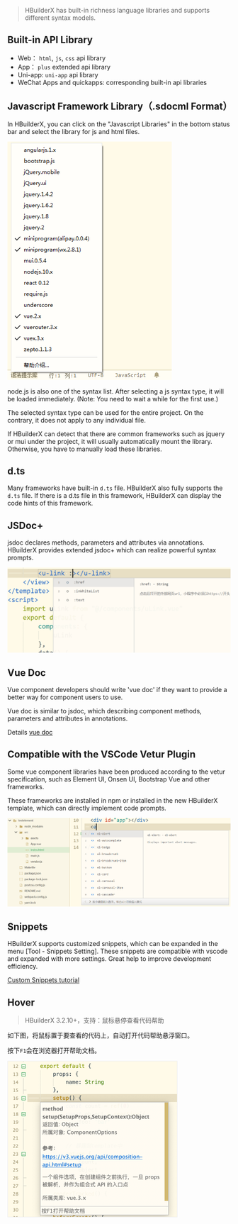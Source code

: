 > HBuilderX has built-in richness language libraries and supports different syntax models.

## Built-in API Library
- Web： `html`, `js`, `css` api library
- App： `plus` extended api library
- Uni-app: `uni-app` api library
- WeChat Apps and quickapps: corresponding built-in api libraries

## Javascript Framework Library（.sdocml Format）

In HBuilderX, you can click on the "Javascript Libraries" in the bottom status bar and select the library for js and html files.

<img src="/static/snapshots/tutorial/lang_1.png" />

node.js is also one of the syntax list. After selecting a js syntax type, it will be loaded immediately. (Note: You need to wait a while for the first use.)

The selected syntax type can be used for the entire project. On the contrary, it does not apply to any individual file.

If HBuilderX can detect that there are common frameworks such as jquery or mui under the project, it will usually automatically mount the library. Otherwise, you have to manually load these libraries.

## d.ts

Many frameworks have built-in `d.ts` file. HBuilderX also fully supports the `d.ts` file. If there is a d.ts file in this framework, HBuilderX can display the code hints of this framework.

## JSDoc+

jsdoc declares methods, parameters and attributes via annotations. HBuilderX provides extended jsdoc+ which can realize powerful syntax prompts.

<img src="/static/snapshots/tutorial/lang_2.png" style="zoom:50%;" />

## Vue Doc

Vue component developers should write 'vue doc' if they want to provide a better way for component users to use.

Vue doc is similar to jsdoc, which describing component methods, parameters and attributes in annotations.

Details [vue doc](https://hx.dcloud.net.cn/Tutorial/Language/vuedoc)

## Compatible with the VSCode Vetur Plugin

Some vue component libraries have been produced according to the vetur specification, such as Element UI, Onsen UI, Bootstrap Vue and other frameworks.

These frameworks are installed in npm or installed in the new HBuilderX template, which can directly implement code prompts.

<img src="/static/snapshots/tutorial/lang_3.png" style="zoom:50%;"/>

## Snippets

HBuilderX supports customized snippets, which can be expanded in the menu [Tool - Snippets Setting].
These snippets are compatible with vscode and expanded with more settings. Great help to improve development efficiency.

<a href="/Tutorial/Language/Snippets">Custom Snippets tutorial</a>

## Hover

> HBuilderX 3.2.10+，支持：鼠标悬停查看代码帮助

如下图，将鼠标置于要查看的代码上，自动打开代码帮助悬浮窗口。

按下`F1`会在浏览器打开帮助文档。

<img src="/static/snapshots/tutorial/language/hover_helper.png" style="zoom:50%;border: 1px solid #eee;"/>
